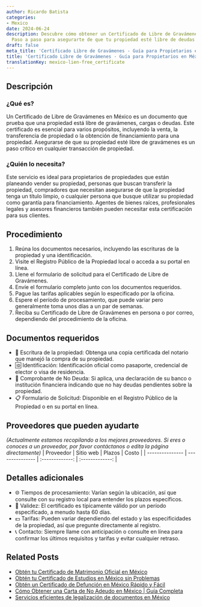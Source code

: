 ```yaml
---
author: Ricardo Batista
categories:
- Mexico
date: 2024-06-24
description: Descubre cómo obtener un Certificado de Libre de Gravámenes en México.
  Paso a paso para asegurarte de que tu propiedad esté libre de deudas y cargas.
draft: false
meta_title: 'Certificado Libre de Gravámenes - Guía para Propietarios en México'
title: 'Certificado Libre de Gravámenes - Guía para Propietarios en México'
translationKey: mexico-lien-free_certificate
---
```



## Descripción
### ¿Qué es?
Un Certificado de Libre de Gravámenes en México es un documento que prueba que una propiedad está libre de gravámenes, cargas o deudas. Este certificado es esencial para varios propósitos, incluyendo la venta, la transferencia de propiedad o la obtención de financiamiento para una propiedad. Asegurarse de que su propiedad esté libre de gravámenes es un paso crítico en cualquier transacción de propiedad.

### ¿Quién lo necesita?
Este servicio es ideal para propietarios de propiedades que están planeando vender su propiedad, personas que buscan transferir la propiedad, compradores que necesitan asegurarse de que la propiedad tenga un título limpio, o cualquier persona que busque utilizar su propiedad como garantía para financiamiento. Agentes de bienes raíces, profesionales legales y asesores financieros también pueden necesitar esta certificación para sus clientes.

## Procedimiento

1. Reúna los documentos necesarios, incluyendo las escrituras de la propiedad y una identificación.
2. Visite el Registro Público de la Propiedad local o acceda a su portal en línea.
3. Llene el formulario de solicitud para el Certificado de Libre de Gravámenes.
4. Envíe el formulario completo junto con los documentos requeridos.
5. Pague las tarifas aplicables según lo especificado por la oficina.
6. Espere el período de procesamiento, que puede variar pero generalmente toma unos días a un par de semanas.
7. Reciba su Certificado de Libre de Gravámenes en persona o por correo, dependiendo del procedimiento de la oficina.

## Documentos requeridos

- 💼 Escritura de la propiedad: Obtenga una copia certificada del notario que manejó la compra de su propiedad.
- 🆔 Identificación: Identificación oficial como pasaporte, credencial de elector o visa de residencia.
- 📄 Comprobante de No Deuda: Si aplica, una declaración de su banco o institución financiera indicando que no hay deudas pendientes sobre la propiedad.
- 📋 Formulario de Solicitud: Disponible en el Registro Público de la Propiedad o en su portal en línea.

## Proveedores que pueden ayudarte
_(Actualmente estamos recopilando a los mejores proveedores. Si eres o conoces a un proveedor, por favor contáctanos o edita la página directamente)_
| Proveedor        |     Sitio web    |    Plazos    |     Costo     |
| --------------- | --------------- |  :-------------: | :-------------: |

## Detalles adicionales

- 🌐 Tiempos de procesamiento: Varían según la ubicación, así que consulte con su registro local para entender los plazos específicos.
- 📅 Validez: El certificado es típicamente válido por un período especificado, a menudo hasta 60 días.
- 💵 Tarifas: Pueden variar dependiendo del estado y las especificidades de la propiedad, así que pregunte directamente al registro.
- 📞 Contacto: Siempre llame con anticipación o consulte en línea para confirmar los últimos requisitos y tarifas y evitar cualquier retraso.
## Related Posts

- [Obtén tu Certificado de Matrimonio Oficial en México](https://tramitit.com/es/guides/mexico/acta_de_matrimonio/)
- [Obtén tu Certificado de Estudios en México sin Problemas](https://tramitit.com/es/guides/mexico/certificado_de_estudios/)
- [Obtén un Certificado de Defunción en México Rápido y Fácil](https://tramitit.com/es/guides/mexico/acta_de_defunci%C3%B3n/)
- [Cómo Obtener una Carta de No Adeudo en México | Guía Completa](https://tramitit.com/es/guides/mexico/certificado_de_no_adeudo/)
- [Servicios eficientes de legalización de documentos en México](https://tramitit.com/es/guides/mexico/legalizaci%C3%B3n_de_documentos/)